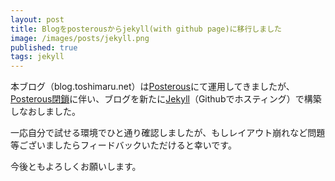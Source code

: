 ```yaml
---
layout: post
title: Blogをposterousからjekyll(with github page)に移行しました
image: /images/posts/jekyll.png
published: true
tags: jekyll
---
```


本ブログ（blog.toshimaru.net）は[Posterous](https://posterous.com/)にて運用してきましたが、[Posterous閉鎖](http://techcrunch.com/2013/02/15/posterous-will-shut-down-on-april-30th-co-founder-garry-tan-launches-posthaven-to-save-your-sites/)に伴い、ブログを新たに[Jekyll](https://github.com/mojombo/jekyll)（Githubでホスティング）で構築しなおしました。

一応自分で試せる環境でひと通り確認しましたが、もしレイアウト崩れなど問題等ございましたらフィードバックいただけると幸いです。

今後ともよろしくお願いします。